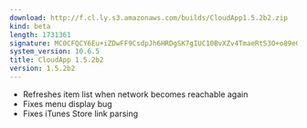 ```yaml
---
download: http://f.cl.ly.s3.amazonaws.com/builds/CloudApp1.5.2b2.zip
kind: beta
length: 1731361
signature: MC0CFQCY6Eu+iZDwFF9CsdpJh6HRDgSK7gIUC10BvXZv4TmaeRtS3O+o89eGKVo=
system_version: 10.6.5
title: CloudApp 1.5.2b2
version: 1.5.2b2
---
```


- Refreshes item list when network becomes reachable again
- Fixes menu display bug
- Fixes iTunes Store link parsing
